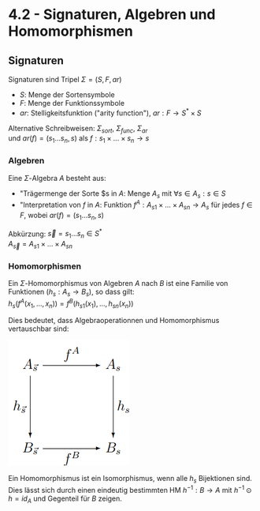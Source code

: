# 4.2 - Signaturen, Algebren und Homomorphismen
## Signaturen
Signaturen sind Tripel $\Sigma = (S, F, ar)$

- $S$: Menge der Sortensymbole
- $F$: Menge der Funktionssymbole
- $ar$: Stelligkeitsfunktion ("arity function"), $ar: F \to S^* \times S$

Alternative Schreibweisen: $\Sigma_{sort}$, $\Sigma_{func}$, $\Sigma_{ar}$  
und $ar(f) = (s_1...s_n, s)$ als $f: s_1 \times ... \times s_n \to s$

### Algebren
Eine $\Sigma$-Algebra $A$ besteht aus:

- "Trägermenge der Sorte $s in $A$: Menge $A_s$ mit $\forall s \in A_s: s \in S$
- "Interpretation von $f$ in $A$: Funktion
  $f^A: A_{s1} \times ... \times A_{sn} \to A_s$ für jedes $f \in F$,
  wobei $ar(f) = (s_1...s_n,s)$

Abkürzung: $\vec s = s_1...s_n \in S^*$  
$A_{\vec s} = A_{s1} \times ... \times A_{sn}$

### Homomorphismen
Ein $\Sigma$-Homomorphismus von Algebren $A$ nach $B$ ist eine Familie von
Funktionen $(h_s: A_s \to B_s)$, so dass gilt:  
$h_s(f^A(x_1,...,x_n)) = f^B(h_{s1}(x_1),...,h_{sn}(x_n))$

Dies bedeutet, dass Algebraoperationnen und Homomorphismus vertauschbar sind:

![](./swap.png)

Ein Homomorphismus ist ein Isomorphismus, wenn alle $h_s$ Bijektionen sind.  
Dies lässt sich durch einen eindeutig bestimmten HM $h^{-1}: B \to A$ mit
$h^{-1} \odot h = id_A$ und Gegenteil für $B$ zeigen.

